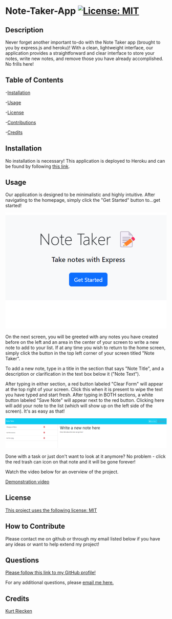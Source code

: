 # Note-Taker-App [![License: MIT](https://img.shields.io/badge/License-MIT-yellow.svg)](https://opensource.org/licenses/MIT)

## Description

Never forget another important to-do with the Note Taker app (brought to you by express.js and heroku)! With a clean, lightweight interface, our application provides a straightforward and clear interface to store your notes, write new notes, and remove those you have already accomplished. No frills here!

## Table of Contents

-[Installation](#installation)
  
-[Usage](#usage)
  
-[License](#license)
  
-[Contributions](#how-to-contribute)

-[Credits](#credits)

## Installation

No installation is necessary! This application is deployed to Heroku and can be found by following [this link](https://ancient-garden-99710-89b5f14cfbed.herokuapp.com/).

## Usage

Our application is designed to be minimalistic and highly intuitive. After navigating to the homepage, simply click the "Get Started" button to...get started!

![Home screen](./public/assets/images/screenshot_1.png)

On the next screen, you will be greeted with any notes you have created before on the left and an area in the center of your screen to write a new note to add to your list. If at any time you wish to return to the home screen, simply click the button in the top left corner of your screen titled "Note Taker".

To add a new note, type in a title in the section that says "Note Title", and a description or clarification in the text box below it ("Note Text").

After typing in either section, a red button labeled "Clear Form" will appear at the top right of your screen. Click this when it is present to wipe the text you have typed and start fresh. After typing in BOTH sections, a white button labeled "Save Note" will appear next to the red button. Clicking here will add your note to the list (which will show up on the left side of the screen). It's as easy as that!

![Home screen](./public/assets/images/screenshot_2.png)

Done with a task or just don't want to look at it anymore? No problem - click the red trash can icon on that note and it will be gone forever!

Watch the video below for an overview of the project.

[Demonstration video](https://watch.screencastify.com/v/vsWwh4HsNbFYrEOnesua)

## License

[This project uses the following license: MIT](https://opensource.org/licenses/MIT)

## How to Contribute
  
Please contact me on github or through my email listed below if you have any ideas or want to help extend my project!

## Questions

[Please follow this link to my GitHub profile!](https://github.com/kurtriecken)

For any additional questions, please [email me here.](mailto:kurt.riecken@gmail.com)

## Credits
  
[Kurt Riecken](https://github.com/kurtriecken)